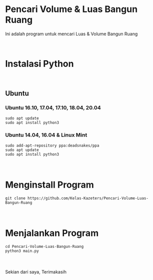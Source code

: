 # Pencari Volume & Luas Bangun Ruang
Ini adalah program untuk mencari Luas & Volume Bangun Ruang

<br>
<h1>Instalasi Python</h1>
<br>
<h2>Ubuntu</h2>
<h3>Ubuntu 16.10, 17.04, 17.10, 18.04, 20.04</h3>
<code>sudo apt update</code>
<br>
<code>sudo apt install python3</code>
<br>
<h3>Ubuntu 14.04, 16.04 & Linux Mint</h3>
<code>sudo add-apt-repository ppa:deadsnakes/ppa</code>
<br>
<code>sudo apt update</code>
<br>
<code>sudo apt install python3</code>
<br>
<br>
<br>
<h1>Menginstall Program</h1>
<code>git clone https://github.com/Kelas-Kazeters/Pencari-Volume-Luas-Bangun-Ruang</code>
<br>
<br>
<br>
<h1>Menjalankan Program</h1>
<code>cd Pencari-Volume-Luas-Bangun-Ruang</code>
<br>
<code>python3 main.py</code>
<br>
<br>
<br>
<br>
Sekian dari saya, Terimakasih
